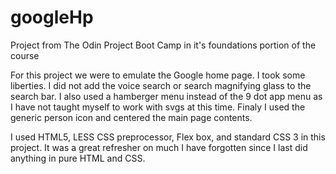 # googleHp
Project from The Odin Project Boot Camp in it's foundations portion of the course

For this project we were to emulate the Google home page. I took some liberties. I did not add the voice search or search magnifying glass to the search bar. I also used a hamberger menu instead of the 9 dot app menu as I have not taught myself to work with svgs at this time. Finaly I used the generic person icon and centered the main page contents.

I used HTML5, LESS CSS preprocessor, Flex box, and standard CSS 3 in this project. It was a great refresher on much I have forgotten since I last did anything in pure HTML and CSS.